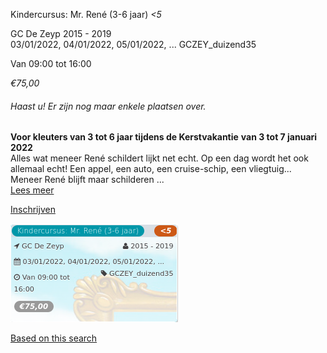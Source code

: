 Kindercursus: Mr. René (3-6 jaar) *<5*

GC De Zeyp 2015 - 2019  
03/01/2022, 04/01/2022, 05/01/2022, ... GCZEY\_duizend35  

Van 09:00 tot 16:00

*€75,00*

  

###### *Haast u! Er zijn nog maar enkele plaatsen over.*

  

**Voor kleuters van 3 tot 6 jaar tijdens de Kerstvakantie** **van 3 tot 7 januari 2022**  
Alles wat meneer René schildert lijkt net echt. Op een dag wordt het ook allemaal echt! Een appel, een auto, een cruise-schip, een vliegtuig... Meneer René blijft maar schilderen ...  
[Lees meer](https://tickets.vgc.be/activity/subscribe/GCZEY_duizend35)

[Inschrijven](https://tickets.vgc.be/activity/subscribe/GCZEY_duizend35)

![](64462.png)

[Based on this search](https://tickets.vgc.be/activity/index?&vrijeplaatsen=1&Age%5B%5D=3%2C5&entity=276)